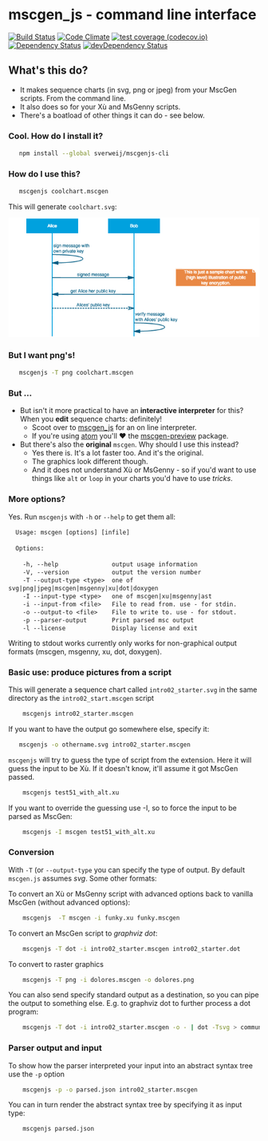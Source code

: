 # mscgen_js - command line interface

[![Build Status](https://travis-ci.org/sverweij/mscgenjs-cli.svg?branch=master)][travis.mscgenjs]
[![Code Climate](https://codeclimate.com/github/sverweij/mscgenjs-cli/badges/gpa.svg)][codeclimate.mscgenjs]
[![test coverage (codecov.io)](http://codecov.io/github/sverweij/mscgenjs-cli/coverage.svg?branch=master)](http://codecov.io/github/sverweij/mscgenjs-cli?branch=master)
[![Dependency Status](https://david-dm.org/sverweij/mscgenjs-cli.svg)](https://david-dm.org/sverweij/mscgenjs-cli)
[![devDependency Status](https://david-dm.org/sverweij/mscgenjs-cli/dev-status.svg)](https://david-dm.org/sverweij/mscgenjs-cli#info=devDependencies)

## What's this do?
- It makes sequence charts (in svg, png or jpeg) from your MscGen scripts. From the command line.
- It also does so for your Xù and MsGenny scripts.
- There's a boatload of other things it can do - see below.

### Cool. How do I install it?
```sh
   npm install --global sverweij/mscgenjs-cli
```

### How do I use this?
```sh
   mscgenjs coolchart.mscgen
```
This will generate `coolchart.svg`:

![the result from above command. It's a png, but that's because we can't embed svg's in github (yet, probably)](samples/coolchart.png)

### But I want png's!
```sh
   mscgenjs -T png coolchart.mscgen
```

### But ...
- But isn't it more practical to have an **interactive interpreter** for this?   
  When you **edit** sequence charts: definitely!
  - Scoot over to [mscgen_js][mscgen_js] for an on line interpreter.
  - If you're using [atom][atom] you'll :heart: the
    [mscgen-preview][mscgen-preview] package.
- But there's also the **original** `mscgen`. Why should I use this instead?    
  - Yes there is. It's a lot faster too. And it's the original.
  - The graphics look different though.
  - And it does not understand Xù or MsGenny - so if you'd want
    to use things like `alt` or `loop` in your charts you'd have to
    use _tricks_.

### More options?

Yes. Run `mscgenjs` with `-h` or `--help` to get them all:

```
  Usage: mscgen [options] [infile]

  Options:

    -h, --help               output usage information
    -V, --version            output the version number
    -T --output-type <type>  one of svg|png|jpeg|mscgen|msgenny|xu|dot|doxygen
    -I --input-type <type>   one of mscgen|xu|msgenny|ast
    -i --input-from <file>   File to read from. use - for stdin.
    -o --output-to <file>    File to write to. use - for stdout.
    -p --parser-output       Print parsed msc output
    -l --license             Display license and exit
```

Writing to stdout works currently only works for non-graphical output formats
(mscgen, msgenny, xu, dot, doxygen).

### Basic use: produce pictures from a script
This will generate a sequence chart called `intro02_starter.svg` in the
same directory as the `intro02_start.mscgen` script
```sh
    mscgenjs intro02_starter.mscgen
```

If you want to have the output go somewhere else, specify it:
```sh
   mscgenjs -o othername.svg intro02_starter.mscgen
```

`mscgenjs` will try to guess the type of script from the extension. Here
it will guess the input to be Xù. If it doesn't know, it'll assume it got
MscGen passed.
```sh
    mscgenjs test51_with_alt.xu
```

If you want to override the guessing use -I, so to force the input to be
parsed as MscGen:
```sh
    mscgenjs -I mscgen test51_with_alt.xu
```


### Conversion
With `-T` (or `--output-type` you can specify the type of output.
By default `mscgen.js` assumes _svg_. Some other formats:

To convert an Xù or MsGenny script with advanced options back to
vanilla MscGen (without advanced options):
```sh
    mscgenjs  -T mscgen -i funky.xu funky.mscgen
```

To convert an MscGen script to _graphviz dot_:
```sh
    mscgenjs -T dot -i intro02_starter.mscgen intro02_starter.dot
```

To convert to raster graphics
```sh
    mscgenjs -T png -i dolores.mscgen -o dolores.png
```

You can also send specify standard output as a destination, so you can
pipe the output to something else. E.g. to graphviz dot to further process
a dot program:
```sh
    mscgenjs -T dot -i intro02_starter.mscgen -o - | dot -Tsvg > communicationsdiagram.svg
```

### Parser output and input
To show how the parser interpreted your input into an abstract syntax tree use
the `-p` option
```sh
    mscgenjs -p -o parsed.json intro02_starter.mscgen
```

You can in turn render the abstract syntax tree by specifying it as input
type:
```sh
    mscgenjs parsed.json
```

[atom]: https://atom.io
[codeclimate.mscgenjs]: https://codeclimate.com/github/sverweij/mscgenjs-cli
[mscgen-preview]: https://atom.io/packages/mscgen-preview
[mscgen_js]: https://sverweij.github.io/mscgen_js
[travis.mscgenjs]: https://travis-ci.org/sverweij/mscgenjs-cli
